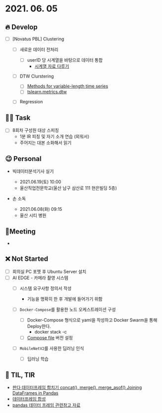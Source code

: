 # 2021. 06. 05

## 🔥 Develop

- [ ] [Novatus PBL] Clustering
  - [ ] 새로운 데이터 전처리
    - [ ] userID 당 시계열을 바탕으로 데이터 통합
      * [시계열 자료 다루기](https://datascienceschool.net/01%20python/04.08%20%EC%8B%9C%EA%B3%84%EC%97%B4%20%EC%9E%90%EB%A3%8C%20%EB%8B%A4%EB%A3%A8%EA%B8%B0.html)
  - [ ] DTW Clurstering
    - [ ] [Methods for variable-length time series](https://tslearn.readthedocs.io/en/stable/variablelength.html#clustering)
    - [ ] [tslearn.metrics.dtw](https://tslearn.readthedocs.io/en/stable/gen_modules/metrics/tslearn.metrics.dtw.html)
  - [ ] Regression



##  🏳‍🌈 Task

- [ ] 8회차 구성원 대상 스피칭
  * 1분 IR 피칭 및 자기 소개 연습 (외워서)
  * 주어지는 대본 소화해서 읽기



## 😉 Personal

* 빅데이터분석기사 실기
  * 2021.06.19(토) 10:00
  * 울산직업전문학교(울산 남구 삼산로 111 현은빌딩 5층)

* 손 소독
  * 2021.06.08(화) 09:15
  * 울산 시티 병원




## :dizzy: ​Meeting

* 



## ❌ Not Started

- [ ] 회의실 PC 포멧 후 Ubuntu Server 설치
- [ ] AI EDGE - 카메라 촬영 시스템
  - [ ] 시스템 요구사항 정의서 작성
    * 기능을 명확히 한 후 개발에 들어가기 위함

  - [ ] `Docker-Compose`를 활용한 노드 오케스트레이션 구성

    - [ ] Docker-Compose 형식으로 yaml을 작성하고 Docker Swarm을 통해 Deploy한다. 
      * docker stack -c <docker-compose yaml> <stack-name>
    - [ ] [Compose file](https://docs.docker.com/compose/compose-file/) 버전 설정

  - [ ] `MobileNetV2`를 사용한 딥러닝 인식

    - [ ] 딥러닝 학습



## 📸 TIL, TIR

* [판다 데이터프레임 합치기 concat(), merge(), merge_asof() Joining DataFrames in Pandas](https://antilibrary.org/2483)
* [데이터프레임 합성](https://datascienceschool.net/01%20python/04.06%20%EB%8D%B0%EC%9D%B4%ED%84%B0%ED%94%84%EB%A0%88%EC%9E%84%20%ED%95%A9%EC%84%B1.html)
* [pandas 데이터 프레임 관련참고 자료](https://hisgracehofh.tistory.com/30)

